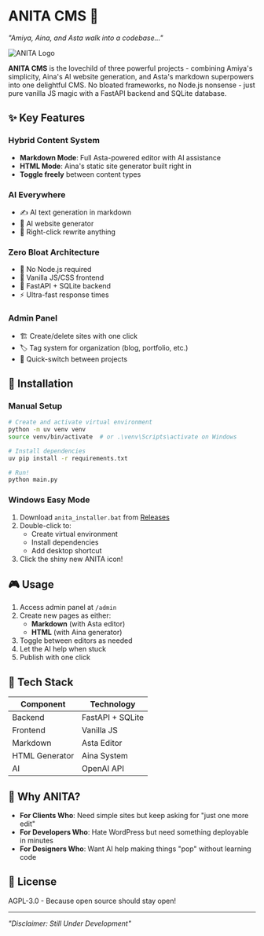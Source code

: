 # ANITA CMS 🎀

*"Amiya, Aina, and Asta walk into a codebase..."*

![ANITA Logo](https://github.com/user-attachments/assets/164c4cf0-7bf4-4af2-a537-174bd1575b07)

**ANITA CMS** is the lovechild of three powerful projects - combining Amiya's simplicity, Aina's AI website generation, and Asta's markdown superpowers into one delightful CMS. No bloated frameworks, no Node.js nonsense - just pure vanilla JS magic with a FastAPI backend and SQLite database.

## ✨ Key Features

### Hybrid Content System
- **Markdown Mode**: Full Asta-powered editor with AI assistance
- **HTML Mode**: Aina's static site generator built right in
- **Toggle freely** between content types

### AI Everywhere
- ✍️ AI text generation in markdown
- 🎨 AI website generator
- 🔄 Right-click rewrite anything

### Zero Bloat Architecture
- 🚫 No Node.js required
- 🍦 Vanilla JS/CSS frontend
- 🐍 FastAPI + SQLite backend
- ⚡ Ultra-fast response times


### Admin Panel
- 🏗️ Create/delete sites with one click
- 🏷️ Tag system for organization (blog, portfolio, etc.)
- 🔄 Quick-switch between projects


## 🚀 Installation

### Manual Setup
```bash
# Create and activate virtual environment
python -m uv venv venv
source venv/bin/activate  # or .\venv\Scripts\activate on Windows

# Install dependencies
uv pip install -r requirements.txt

# Run!
python main.py
```

### Windows Easy Mode
1. Download `anita_installer.bat` from [Releases](https://github.com/your-repo/releases)
2. Double-click to:
   - Create virtual environment
   - Install dependencies
   - Add desktop shortcut
3. Click the shiny new ANITA icon!

## 🎮 Usage

1. Access admin panel at `/admin`
2. Create new pages as either:
   - **Markdown** (with Asta editor)
   - **HTML** (with Aina generator)
3. Toggle between editors as needed
4. Let the AI help when stuck
5. Publish with one click

## 🧩 Tech Stack

| Component       | Technology          |
|-----------------|---------------------|
| Backend         | FastAPI + SQLite    |
| Frontend        | Vanilla JS          |
| Markdown        | Asta Editor         |
| HTML Generator  | Aina System         |
| AI              | OpenAI API          |

## 🌈 Why ANITA?

- **For Clients Who**: Need simple sites but keep asking for "just one more edit"
- **For Developers Who**: Hate WordPress but need something deployable in minutes
- **For Designers Who**: Want AI help making things "pop" without learning code

## 📜 License

AGPL-3.0 - Because open source should stay open!

---

*"Disclaimer: Still Under Development"*
